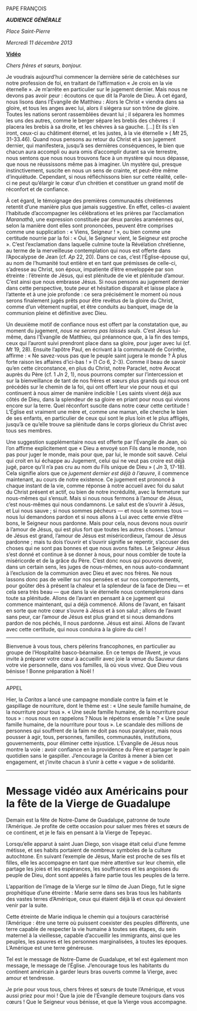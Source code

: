 PAPE FRANÇOIS

***AUDIENCE GÉNÉRALE***

*Place Saint-Pierre*

*Mercredi 11 décembre 2013*

**[Vidéo](http://player.rv.va/vaticanplayer.asp?language=it&tic=VA_MCJTTQAA)**

*Chers frères et sœurs, bonjour.*

Je voudrais aujourd’hui commencer la dernière série de catéchèses sur notre profession de foi, en traitant de l’affirmation « Je crois en la vie éternelle ». Je m’arrête en particulier sur le jugement dernier. Mais nous ne devons pas avoir peur : écoutons ce que dit la Parole de Dieu. À cet égard, nous lisons dans l’Évangile de Matthieu : Alors le Christ « viendra dans sa gloire, et tous les anges avec lui, alors il siégera sur son trône de gloire. Toutes les nations seront rassemblées devant lui ; il séparera les hommes les uns des autres, comme le berger sépare les brebis des chèvres : il placera les brebis à sa droite, et les chèvres à sa gauche. [...] Et ils s’en iront, ceux-ci au châtiment éternel, et les justes, à la vie éternelle » ( *Mt* 25, 31-33.46). Quand nous pensons au retour du Christ et à son jugement dernier, qui manifestera, jusqu’à ses dernières conséquences, le bien que chacun aura accompli ou aura omis d’accomplir durant sa vie terrestre, nous sentons que nous nous trouvons face à un mystère qui nous dépasse, que nous ne réussissons même pas à imaginer. Un mystère qui, presque instinctivement, suscite en nous un sens de crainte, et peut-être même d’inquiétude. Cependant, si nous réfléchissons bien sur cette réalité, celle-ci ne peut qu’élargir le cœur d’un chrétien et constituer un grand motif de réconfort et de confiance.

À cet égard, le témoignage des premières communautés chrétiennes retentit d’une manière plus que jamais suggestive. En effet, celles-ci avaient l’habitude d’accompagner les célébrations et les prières par l’acclamation *Maranathà*, une expression constituée par deux paroles araméennes qui, selon la manière dont elles sont prononcées, peuvent être comprises comme une supplication : « Viens, Seigneur ! », ou bien comme une certitude nourrie par la foi : « Oui, le Seigneur vient, le Seigneur est proche ». C’est l’exclamation dans laquelle culmine toute la Révélation chrétienne, au terme de la merveilleuse contemplation qui nous est offerte dans l’Apocalypse de Jean (cf. *Ap* 22, 20). Dans ce cas, c’est l’Église-épouse qui, au nom de l’humanité tout entière et en tant que prémisses de celle-ci, s’adresse au Christ, son époux, impatiente d’être enveloppée par son étreinte : l’étreinte de Jésus, qui est plénitude de vie et plénitude d’amour. C’est ainsi que nous embrasse Jésus. Si nous pensons au jugement dernier dans cette perspective, toute peur et hésitation disparaît et laisse place à l’attente et à une joie profonde : ce sera précisément le moment où nous serons finalement jugés prêts pour être revêtus de la gloire du Christ, comme d’un vêtement nuptial, et être conduits au banquet, image de la communion pleine et définitive avec Dieu.

Un deuxième motif de confiance nous est offert par la constatation que, au moment du jugement, *nous ne serons pas laissés seuls*. C’est Jésus lui-même, dans l’Évangile de Matthieu, qui préannonce que, à la fin des temps, ceux qui l’auront suivi prendront place dans sa gloire, pour juger avec lui (cf. *Mt* 19, 28). Ensuite l’apôtre Paul, en écrivant à la communauté de Corinthe, affirme : « Ne savez-vous pas que le peuple saint jugera le monde ? À plus forte raison les affaires d’ici-bas ! » (1 *Co* 6, 2-3). Comme il beau de savoir qu’en cette circonstance, en plus du Christ, notre Paraclet, notre Avocat auprès du Père (cf. 1 *Jn* 2, 1), nous pourrons compter sur l’intercession et sur la bienveillance de tant de nos frères et sœurs plus grands qui nous ont précédés sur le chemin de la foi, qui ont offert leur vie pour nous et qui continuent à nous aimer de manière indicible ! Les saints vivent déjà aux côtés de Dieu, dans la splendeur de sa gloire en priant pour nous qui vivons encore sur la terre. Quel réconfort suscite dans notre cœur cette certitude ! L’Église est vraiment une mère et, comme une maman, elle cherche le bien de ses enfants, en particulier de ceux qui sont le plus loin et le plus affligés, jusqu’à ce qu’elle trouve sa plénitude dans le corps glorieux du Christ avec tous ses membres.

Une suggestion supplémentaire nous est offerte par l’Évangile de Jean, où l’on affirme explicitement que « Dieu a envoyé son Fils dans le monde, non pas pour juger le monde, mais pour que, par lui, le monde soit sauvé. Celui qui croit en lui échappe au Jugement, celui qui ne veut pas croire est déjà jugé, parce qu’il n’a pas cru au nom du Fils unique de Dieu » ( *Jn* 3, 17-18). Cela signifie alors que ce *jugement dernier est déjà à l’œuvre*, il commence maintenant, au cours de notre existence. Ce jugement est prononcé à chaque instant de la vie, comme réponse à notre accueil avec foi du salut du Christ présent et actif, ou bien de notre incrédulité, avec la fermeture sur nous-mêmes qui s’ensuit. Mais si nous nous fermons à l’amour de Jésus, c’est nous-mêmes qui nous condamnons. Le salut est de s’ouvrir à Jésus, et Lui nous sauve ; si nous sommes pécheurs — et nous le sommes tous — nous lui demandons pardon et si nous allons à Lui avec cette envie d’être bons, le Seigneur nous pardonne. Mais pour cela, nous devons nous ouvrir à l’amour de Jésus, qui est plus fort que toutes les autres choses. L’amour de Jésus est grand, l’amour de Jésus est miséricordieux, l’amour de Jésus pardonne ; mais tu dois t’ouvrir et s’ouvrir signifie se repentir, s’accuser des choses qui ne sont pas bonnes et que nous avons faites. Le Seigneur Jésus s’est donné et continue à se donner à nous, pour nous combler de toute la miséricorde et de la grâce du Père. C’est donc nous qui pouvons devenir, dans un certain sens, les juges de nous-mêmes, en nous auto-condamnant à l’exclusion de la communion avec Dieu et avec nos frères. Ne nous lassons donc pas de veiller sur nos pensées et sur nos comportements, pour goûter dès à présent la chaleur et la splendeur de la face de Dieu — et cela sera très beau — que dans la vie éternelle nous contemplerons dans toute sa plénitude. Allons de l’avant en pensant à ce jugement qui commence maintenant, qui a déjà commencé. Allons de l’avant, en faisant en sorte que notre cœur s’ouvre à Jésus et à son salut ; allons de l’avant sans peur, car l’amour de Jésus est plus grand et si nous demandons pardon de nos péchés, Il nous pardonne. Jésus est ainsi. Allons de l’avant avec cette certitude, qui nous conduira à la gloire du ciel !

* * *

Bienvenue à vous tous, chers pèlerins francophones, en particulier au groupe de l’Hospitalité basco-béarnaise. En ce temps de l’Avent, je vous invite à préparer votre cœur à accueillir avec joie la venue du Sauveur dans votre vie personnelle, dans vos familles, là où vous vivez. Que Dieu vous bénisse ! Bonne préparation à Noël !

* * *

APPEL

Hier, la *Caritas* a lancé une campagne mondiale contre la faim et le gaspillage de nourriture, dont le thème est : « Une seule famille humaine, de la nourriture pour tous ». « Une seule famille humaine, de la nourriture pour tous » : nous nous en rappelons ? Nous le répétons ensemble ? « Une seule famille humaine, de la nourriture pour tous ». Le scandale des millions de personnes qui souffrent de la faim ne doit pas nous paralyser, mais nous pousser à agir, tous, personnes, familles, communautés, institutions, gouvernements, pour éliminer cette injustice. L’Évangile de Jésus nous montre la voie : avoir confiance en la providence du Père et partager le pain quotidien sans le gaspiller. J’encourage la *Caritas* à mener à bien cet engagement, et j’invite chacun à s’unir à cette « vague » de solidarité.

* * *

# Message vidéo aux Américains pour la fête de la Vierge de Guadalupe

Demain est la fête de Notre-Dame de Guadalupe, patronne de toute l’Amérique. Je profite de cette occasion pour saluer mes frères et sœurs de ce continent, et je le fais en pensant à la Vierge de Tepeyac.

Lorsqu’elle apparut à saint Juan Diego, son visage était celui d’une femme métisse, et ses habits portaient de nombreux symboles de la culture autochtone. En suivant l’exemple de Jésus, Marie est proche de ses fils et filles, elle les accompagne en tant que mère attentive sur leur chemin, elle partage les joies et les espérances, les souffrances et les angoisses du peuple de Dieu, dont sont appelés à faire partie tous les peuples de la terre.

L’apparition de l’image de la Vierge sur le *tilma* de Juan Diego, fut le signe prophétique d’une étreinte : Marie serre dans ses bras tous les habitants des vastes terres d’Amérique, ceux qui étaient déjà là et ceux qui devaient venir par la suite.

Cette étreinte de Marie indiqua le chemin qui a toujours caractérisé l’Amérique : être une terre où puissent coexister des peuples différents, une terre capable de respecter la vie humaine à toutes ses étapes, du sein maternel à la vieillesse, capable d’accueillir les immigrants, ainsi que les peuples, les pauvres et les personnes marginalisées, à toutes les époques. L’Amérique est une terre généreuse.

Tel est le message de Notre-Dame de Guadalupe, et tel est également mon message, le message de l’Église. J’encourage tous les habitants du continent américain à garder leurs bras ouverts comme la Vierge, avec amour et tendresse.

Je prie pour vous tous, chers frères et sœurs de toute l’Amérique, et vous aussi priez pour moi ! Que la joie de l’Évangile demeure toujours dans vos cœurs ! Que le Seigneur vous bénisse, et que la Vierge vous accompagne.